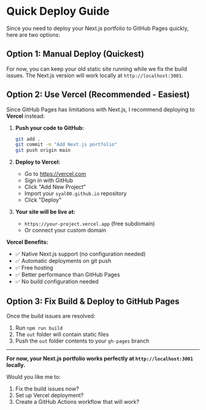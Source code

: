 # Quick Deploy Guide

Since you need to deploy your Next.js portfolio to GitHub Pages quickly, here are two options:

## Option 1: Manual Deploy (Quickest)

For now, you can keep your old static site running while we fix the build issues. The Next.js version will work locally at `http://localhost:3001`.

## Option 2: Use Vercel (Recommended - Easiest)

Since GitHub Pages has limitations with Next.js, I recommend deploying to **Vercel** instead:

1. **Push your code to GitHub:**
   ```bash
   git add .
   git commit -m "Add Next.js portfolio"
   git push origin main
   ```

2. **Deploy to Vercel:**
   - Go to https://vercel.com
   - Sign in with GitHub
   - Click "Add New Project"
   - Import your `syal00.github.io` repository
   - Click "Deploy"

3. **Your site will be live at:**
   - `https://your-project.vercel.app` (free subdomain)
   - Or connect your custom domain

**Vercel Benefits:**
- ✅ Native Next.js support (no configuration needed)
- ✅ Automatic deployments on git push
- ✅ Free hosting
- ✅ Better performance than GitHub Pages
- ✅ No build configuration needed

## Option 3: Fix Build & Deploy to GitHub Pages

Once the build issues are resolved:
1. Run `npm run build`
2. The `out` folder will contain static files
3. Push the `out` folder contents to your `gh-pages` branch

---

**For now, your Next.js portfolio works perfectly at `http://localhost:3001` locally.**

Would you like me to:
1. Fix the build issues now?
2. Set up Vercel deployment?
3. Create a GitHub Actions workflow that will work?

